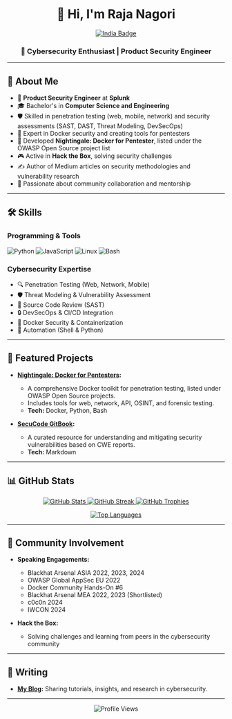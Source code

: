 <h1 align="center">👋 Hi, I'm Raja Nagori</h1>
<p align="center">
  <a href="#"><img src="https://img.shields.io/badge/FROM-INDIA-green?colorA=%23FF9933&colorB=%23138808&style=for-the-badge" alt="India Badge"></a>
</p>
<h3 align="center">🚀 Cybersecurity Enthusiast | Product Security Engineer</h3>

---

## 🚀 About Me

- 💼 **Product Security Engineer** at **Splunk**
- 🎓 Bachelor's in **Computer Science and Engineering**
- 🛡️ Skilled in penetration testing (web, mobile, network) and security assessments (SAST, DAST, Threat Modeling, DevSecOps)
- 🐳 Expert in Docker security and creating tools for pentesters
- 🌟 Developed **Nightingale: Docker for Pentester**, listed under the OWASP Open Source project list
- 🎮 Active in **Hack the Box**, solving security challenges
- ✍️ Author of Medium articles on security methodologies and vulnerability research
- 🤝 Passionate about community collaboration and mentorship

---

## 🛠️ Skills

### **Programming & Tools**
<p>
  <img src="https://img.shields.io/badge/Python-3670A0?style=for-the-badge&logo=python&logoColor=ffdd54" alt="Python">
  <img src="https://img.shields.io/badge/JavaScript-323330?style=for-the-badge&logo=javascript&logoColor=f7df1e" alt="JavaScript">
  <img src="https://img.shields.io/badge/Linux-FCC624?style=for-the-badge&logo=linux&logoColor=black" alt="Linux">
  <img src="https://img.shields.io/badge/Bash-4EAA25?style=for-the-badge&logo=gnubash&logoColor=white" alt="Bash">
</p>

### **Cybersecurity Expertise**
- 🔍 Penetration Testing (Web, Network, Mobile)
- 🛡️ Threat Modeling & Vulnerability Assessment
- 📝 Source Code Review (SAST)
- 🔒 DevSecOps & CI/CD Integration
- 🐳 Docker Security & Containerization
- 🤖 Automation (Shell & Python)

---

## 🔧 Featured Projects

- **[Nightingale: Docker for Pentesters](https://github.com/RAJANAGORI/Nightingale):**
  - A comprehensive Docker toolkit for penetration testing, listed under OWASP Open Source projects.
  - Includes tools for web, network, API, OSINT, and forensic testing.
  - **Tech:** Docker, Python, Bash

- **[SecuCode GitBook](https://secucode.gitbook.io/):**
  - A curated resource for understanding and mitigating security vulnerabilities based on CWE reports.
  - **Tech:** Markdown

---

## 📊 GitHub Stats

<p align="center">
  <a href="https://github.com/RAJANAGORI">
    <img src="https://github-readme-stats.vercel.app/api?username=RAJANAGORI&show_icons=true&theme=dark" alt="GitHub Stats">
    <img src="https://github-readme-streak-stats.herokuapp.com/?user=RAJANAGORI&theme=dark" alt="GitHub Streak">
    <img src="https://github-profile-trophy.vercel.app/?username=RAJANAGORI&theme=darkhub" alt="GitHub Trophies">
  </a>
</p>

<p align="center">
  <a href="https://github.com/RAJANAGORI">
    <img src="https://github-readme-stats.vercel.app/api/top-langs/?username=RAJANAGORI&layout=compact&theme=dark" alt="Top Languages">
  </a>
</p>

---

## 🌟 Community Involvement

- **Speaking Engagements:**
  - Blackhat Arsenal ASIA 2022, 2023, 2024
  - OWASP Global AppSec EU 2022
  - Docker Community Hands-On #6
  - Blackhat Arsenal MEA 2022, 2023 (Shortlisted)
  - c0c0n 2024
  - IWCON 2024

- **Hack the Box:**
  - Solving challenges and learning from peers in the cybersecurity community

---

## 📝 Writing

- **[My Blog](https://rajanagori.medium.com/):** Sharing tutorials, insights, and research in cybersecurity.

---

<p align="center">
  <img src="https://komarev.com/ghpvc/?username=RAJANAGORI&label=Profile%20views&color=0e75b6&style=flat" alt="Profile Views">
</p>
